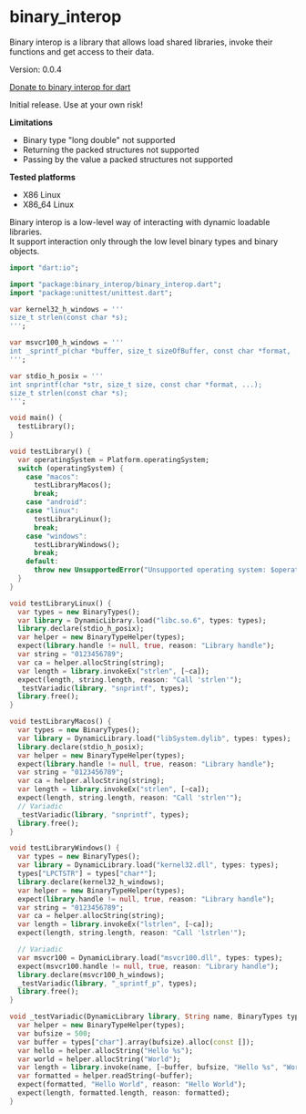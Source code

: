 binary_interop
=====

Binary interop is a library that allows load shared libraries, invoke their functions and get access to their data.

Version: 0.0.4

[Donate to binary interop for dart](https://www.paypal.com/cgi-bin/webscr?cmd=_donations&business=binary.dart@gmail.com&item_name=binary.interop.for.dart&currency_code=USD)

Initial release. Use at your own risk!

**Limitations**

- Binary type "long double" not supported
- Returning the packed structures not supported
- Passing by the value a packed structures not supported

**Tested platforms**

- X86 Linux
- X86_64 Linux

Binary interop is a low-level way of interacting with dynamic loadable libraries.  
It support interaction only through the low level binary types and binary objects.

```dart
import "dart:io";

import "package:binary_interop/binary_interop.dart";
import "package:unittest/unittest.dart";

var kernel32_h_windows = '''
size_t strlen(const char *s);
''';

var msvcr100_h_windows = '''
int _sprintf_p(char *buffer, size_t sizeOfBuffer, const char *format, ...);
''';

var stdio_h_posix = '''
int snprintf(char *str, size_t size, const char *format, ...);
size_t strlen(const char *s);
''';

void main() {
  testLibrary();
}

void testLibrary() {
  var operatingSystem = Platform.operatingSystem;
  switch (operatingSystem) {
    case "macos":
      testLibraryMacos();
      break;
    case "android":
    case "linux":
      testLibraryLinux();
      break;
    case "windows":
      testLibraryWindows();
      break;
    default:
      throw new UnsupportedError("Unsupported operating system: $operatingSystem");
  }
}

void testLibraryLinux() {
  var types = new BinaryTypes();
  var library = DynamicLibrary.load("libc.so.6", types: types);
  library.declare(stdio_h_posix);
  var helper = new BinaryTypeHelper(types);
  expect(library.handle != null, true, reason: "Library handle");
  var string = "0123456789";
  var ca = helper.allocString(string);
  var length = library.invokeEx("strlen", [~ca]);
  expect(length, string.length, reason: "Call 'strlen'");
  _testVariadic(library, "snprintf", types);
  library.free();
}

void testLibraryMacos() {
  var types = new BinaryTypes();
  var library = DynamicLibrary.load("libSystem.dylib", types: types);
  library.declare(stdio_h_posix);
  var helper = new BinaryTypeHelper(types);
  expect(library.handle != null, true, reason: "Library handle");
  var string = "0123456789";
  var ca = helper.allocString(string);
  var length = library.invokeEx("strlen", [~ca]);
  expect(length, string.length, reason: "Call 'strlen'");
  // Variadic
  _testVariadic(library, "snprintf", types);
  library.free();
}

void testLibraryWindows() {
  var types = new BinaryTypes();
  var library = DynamicLibrary.load("kernel32.dll", types: types);
  types["LPCTSTR"] = types["char*"];
  library.declare(kernel32_h_windows);
  var helper = new BinaryTypeHelper(types);
  expect(library.handle != null, true, reason: "Library handle");
  var string = "0123456789";
  var ca = helper.allocString(string);
  var length = library.invokeEx("lstrlen", [~ca]);
  expect(length, string.length, reason: "Call 'lstrlen'");

  // Variadic
  var msvcr100 = DynamicLibrary.load("msvcr100.dll", types: types);
  expect(msvcr100.handle != null, true, reason: "Library handle");
  library.declare(msvcr100_h_windows);
  _testVariadic(library, "_sprintf_p", types);
  library.free();
}

void _testVariadic(DynamicLibrary library, String name, BinaryTypes types) {
  var helper = new BinaryTypeHelper(types);
  var bufsize = 500;
  var buffer = types["char"].array(bufsize).alloc(const []);
  var hello = helper.allocString("Hello %s");
  var world = helper.allocString("World");
  var length = library.invoke(name, [~buffer, bufsize, "Hello %s", "World"]);
  var formatted = helper.readString(~buffer);
  expect(formatted, "Hello World", reason: "Hello World");
  expect(length, formatted.length, reason: formatted);
}

```
